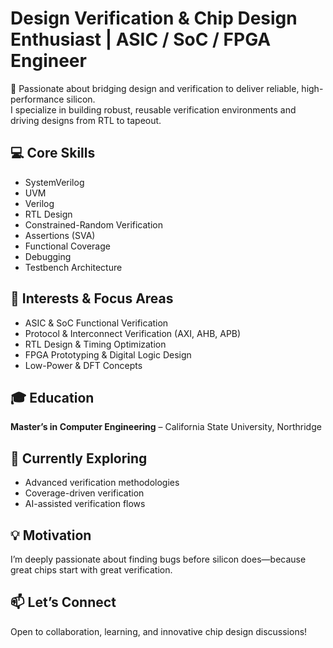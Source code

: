 # Design Verification & Chip Design Enthusiast | ASIC / SoC / FPGA Engineer

🚀 Passionate about bridging design and verification to deliver reliable, high-performance silicon.  
I specialize in building robust, reusable verification environments and driving designs from RTL to tapeout.

## 💻 Core Skills
- SystemVerilog
- UVM
- Verilog
- RTL Design
- Constrained-Random Verification
- Assertions (SVA)
- Functional Coverage
- Debugging
- Testbench Architecture

## 🎯 Interests & Focus Areas
- ASIC & SoC Functional Verification
- Protocol & Interconnect Verification (AXI, AHB, APB)
- RTL Design & Timing Optimization
- FPGA Prototyping & Digital Logic Design
- Low-Power & DFT Concepts

## 🎓 Education
**Master’s in Computer Engineering** – California State University, Northridge

## 🌱 Currently Exploring
- Advanced verification methodologies
- Coverage-driven verification
- AI-assisted verification flows

## 💡 Motivation
I’m deeply passionate about finding bugs before silicon does—because great chips start with great verification.

## 📫 Let’s Connect
Open to collaboration, learning, and innovative chip design discussions!
